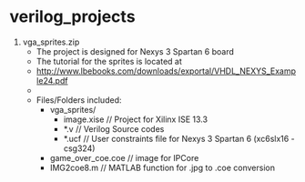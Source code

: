 verilog_projects
================

1.  vga_sprites.zip
      * The project is designed for Nexys 3 Spartan 6 board
      * The tutorial for the sprites is located at
      *   http://www.lbebooks.com/downloads/exportal/VHDL_NEXYS_Example24.pdf
      * 
      * Files/Folders included:
        - vga_sprites/
          - image.xise        // Project for Xilinx ISE 13.3
          - *.v               // Verilog Source codes
          - *.ucf             // User constraints file for Nexys 3 Spartan 6 (xc6slx16 - csg324)
        - game_over_coe.coe   // image for IPCore
        - IMG2coe8.m          // MATLAB function for .jpg to .coe conversion
